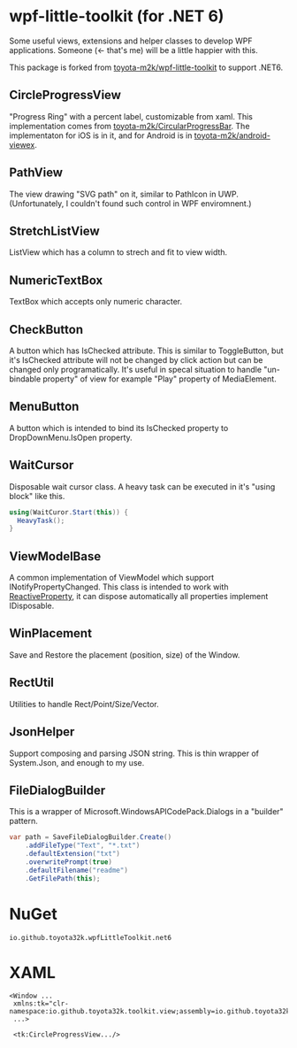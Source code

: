 # wpf-little-toolkit (for .NET 6)

Some useful views, extensions and helper classes to develop WPF applications.
Someone (<- that's me) will be a little happier with this.

This package is forked from [toyota-m2k/wpf-little-toolkit](https://github.com/toyota-m2k/wpf-little-toolkit) to support .NET6.

## CircleProgressView

  "Progress Ring" with a percent label, customizable from xaml.
  This implementation comes from [toyota-m2k/CircularProgressBar](https://github.com/toyota-m2k/CircularProgressBar).
  The implementaton for iOS is in it, and for Android is in [toyota-m2k/android-viewex](https://github.com/toyota-m2k/android-viewex).
 
## PathView

  The view drawing "SVG path" on it, similar to PathIcon in UWP.
  (Unfortunately, I couldn't found such control in WPF enviromnent.)
  
## StretchListView

  ListView which has a column to strech and fit to view width.

## NumericTextBox

  TextBox which accepts only numeric character.
 
## CheckButton

  A button which has IsChecked attribute.
  This is similar to ToggleButton, but it's IsChecked attribute will not be changed by click action but can be changed only programatically.
  It's useful in specal situation to handle "un-bindable property" of view for example "Play" property of MediaElement.
  
## MenuButton

  A button which is intended to bind its IsChecked property to DropDownMenu.IsOpen property.
  
## WaitCursor

  Disposable wait cursor class.
  A heavy task can be executed in it's "using block" like this.
  ```C#
  using(WaitCuror.Start(this)) {
    HeavyTask();
  }
  ```
 
 ## ViewModelBase
 
  A common implementation of ViewModel which support  INotifyPropertyChanged.
  This class is intended to work with [ReactiveProperty](https://github.com/runceel/ReactiveProperty), it can dispose automatically all properties  implement IDisposable.
  
 ## WinPlacement
 
  Save and Restore the placement (position, size) of the Window.
  
## RectUtil

  Utilities to handle Rect/Point/Size/Vector.
  
## JsonHelper

  Support composing and parsing JSON string.
  This is thin wrapper of System.Json, and enough to my use.
  
## FileDialogBuilder

  This is a wrapper of Microsoft.WindowsAPICodePack.Dialogs in a "builder" pattern.
  ```C#
  var path = SaveFileDialogBuilder.Create()
      .addFileType("Text", "*.txt")
      .defaultExtension("txt")
      .overwritePrompt(true)
      .defaultFilename("readme")
      .GetFilePath(this);
  ```
  
  # NuGet
  
    io.github.toyota32k.wpfLittleToolkit.net6
  
  # XAML
  
  ```XAML
  <Window ...
   xmlns:tk="clr-namespace:io.github.toyota32k.toolkit.view;assembly=io.github.toyota32k.wpfLittleToolkit.net6"
   ...>
   
   <tk:CircleProgressView.../>
  ```
  
  
  
